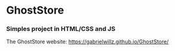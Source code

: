 # GhostStore
### Simples project in HTML/CSS and JS

The GhostStore website: https://gabrielwillz.github.io/GhostStore/
